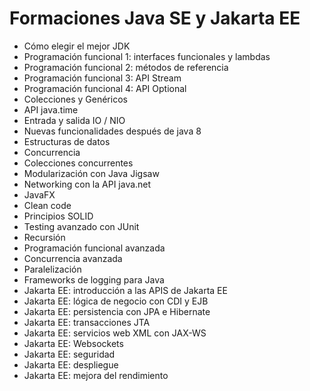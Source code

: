 
# Formaciones Java SE y Jakarta EE

- Cómo elegir el mejor JDK
- Programación funcional 1: interfaces funcionales y lambdas
- Programación funcional 2: métodos de referencia
- Programación funcional 3: API Stream
- Programación funcional 4: API Optional
- Colecciones y Genéricos
- API java.time
- Entrada y salida IO / NIO
- Nuevas funcionalidades después de java 8
- Estructuras de datos
- Concurrencia
- Colecciones concurrentes
- Modularización con Java Jigsaw
- Networking con la API java.net
- JavaFX
- Clean code
- Principios SOLID
- Testing avanzado con JUnit
- Recursión
- Programación funcional avanzada
- Concurrencia avanzada
- Paralelización
- Frameworks de logging para Java
- Jakarta EE: introducción a las APIS de Jakarta EE
- Jakarta EE: lógica de negocio con CDI y EJB
- Jakarta EE: persistencia con JPA e Hibernate
- Jakarta EE: transacciones JTA
- Jakarta EE: servicios web XML con JAX-WS
- Jakarta EE: Websockets
- Jakarta EE: seguridad
- Jakarta EE: despliegue 
- Jakarta EE: mejora del rendimiento
